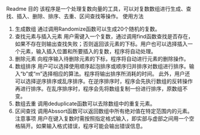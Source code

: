Readme
目的
该程序是一个处理复数向量的工具，可以对复数数组进行生成、查找、插入、删除、排序、去重、区间查找等操作。
使用方法
1. 生成数组
通过调用Randomize函数可以生成20个随机的复数。
2. 查找元素与插入元素
用户需键入一个复数，通过调用find函数查找是否存在，如果不存在则输出查找失败；否则返回该元素的下标。用户也可以选择插入一个元素，输入插入位置和所要插入的复数，程序将自动处理。
3. 删除元素
向程序输入待删除元素的下标，程序将自动进行元素的删除操作。
4. 数组排序
用户可以选择使用顺序起泡排序或顺序归并排序对数组进行排序。输入“b”或“m”选择相应的算法。程序将输出排序所消耗的时间。
此外，用户还可以选择逆序排序或乱序排序。在逆序排序时，程序会先执行数组的反转操作再进行排序。在乱序排序时，程序会先将数组复制一份进行排序，原数组不变。
5. 数组去重
调用deduplicate函数可以去除数组中的重复元素。
6. 区间查找
调用Abssort函数可以返回数组中所有绝对值在特定范围内的元素。
注意事项
用户在键入复数时需按照指定格式输入，即实部与虚部之间用一个空格隔开。如果输入格式错误，程序可能会输出错误信息。
